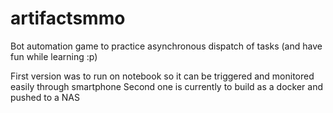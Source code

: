 # artifactsmmo
Bot automation game to practice asynchronous dispatch of tasks (and have fun while learning :p)


First version was to run on notebook so it can be triggered and monitored easily through smartphone
Second one is currently to build as a docker and pushed to a NAS
